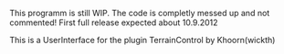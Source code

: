 This programm is still WIP.
The code is completly messed up and not commented!
First full release expected about 10.9.2012

This is a UserInterface for the plugin TerrainControl by Khoorn(wickth)
